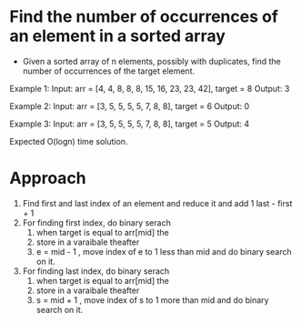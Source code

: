 # Find the number of occurrences of an element in a sorted array

- Given a sorted array of n elements, possibly with duplicates, find the number of occurrences of the target element.

Example 1:
Input: arr = [4, 4, 8, 8, 8, 15, 16, 23, 23, 42], target = 8
Output: 3

Example 2:
Input: arr = [3, 5, 5, 5, 5, 7, 8, 8], target = 6
Output: 0

Example 3:
Input: arr = [3, 5, 5, 5, 5, 7, 8, 8], target = 5
Output: 4

Expected O(logn) time solution.

# Approach

1. Find first and last index of an element and reduce it and add 1
   last - first + 1
2. For finding first index, do binary serach
   1. when target is equal to arr[mid] the
   2. store in a varaibale theafter
   3. e = mid - 1 , move index of e to 1 less than mid and do binary search on it.
3. For finding last index, do binary serach
   1. when target is equal to arr[mid] the
   2. store in a varaibale theafter
   3. s = mid + 1 , move index of s to 1 more than mid and do binary search on it.
